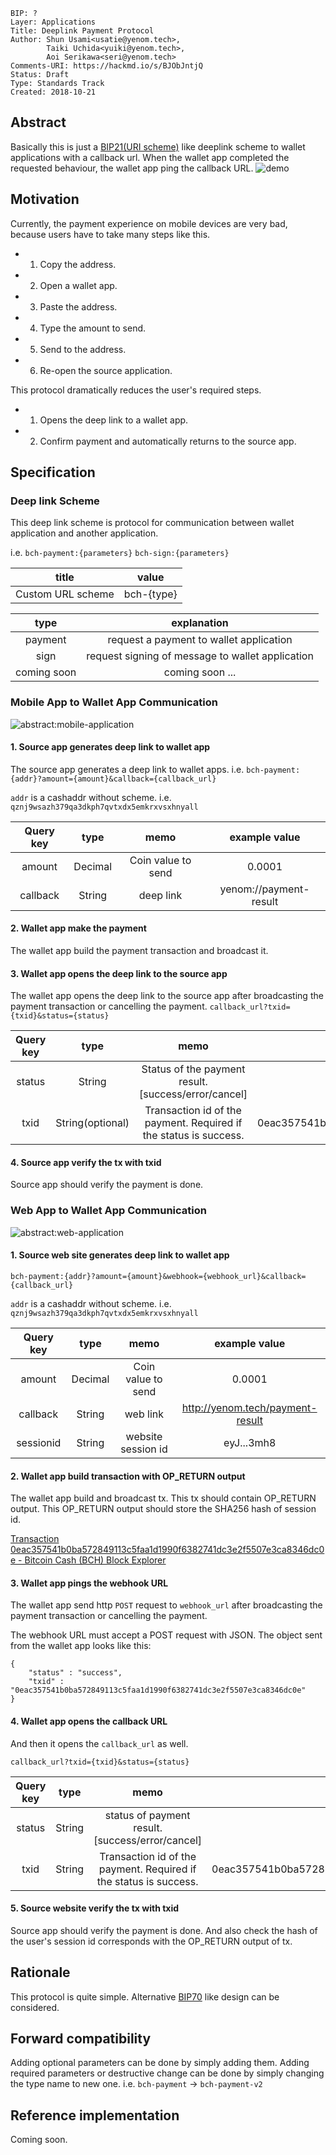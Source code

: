 ```
BIP: ?
Layer: Applications
Title: Deeplink Payment Protocol
Author: Shun Usami<usatie@yenom.tech>,
        Taiki Uchida<yuiki@yenom.tech>,
        Aoi Serikawa<seri@yenom.tech>
Comments-URI: https://hackmd.io/s/BJObJntjQ
Status: Draft
Type: Standards Track
Created: 2018-10-21
```

## Abstract

Basically this is just a [BIP21(URI scheme)](https://github.com/bitcoin/bips/blob/master/bip-0021.mediawiki) like deeplink scheme to wallet applications with a callback url.
When the wallet app completed the requested behaviour, the wallet app ping the callback URL.
![demo](https://i.imgur.com/yXBsfJL.gif)

## Motivation
Currently, the payment experience on mobile devices are very bad, because users have to take many steps like this.
- 1. Copy the address.
- 2. Open a wallet app.
- 3. Paste the address.
- 4. Type the amount to send.
- 5. Send to the address.
- 6. Re-open the source application.

This protocol dramatically reduces the user's required steps.
- 1. Opens the deep link to a wallet app.
- 2. Confirm payment and automatically returns to the source app.

## Specification

### Deep link Scheme
This deep link scheme is protocol for communication between wallet application and another application.

i.e.
`bch-payment:{parameters}`
`bch-sign:{parameters}`


| title | value |
|:---:|:---:|
|Custom URL scheme|bch-{type}|


| type | explanation |
|:---:|:---:|
| payment | request a payment to wallet application |
| sign | request signing of message to wallet application |
| coming soon | coming soon ...|


### Mobile App to Wallet App Communication
![abstract:mobile-application](https://i.imgur.com/SPywIQE.png)

#### 1. Source app generates deep link to wallet app
The source app generates a deep link to wallet apps.
i.e.
`bch-payment:{addr}?amount={amount}&callback={callback_url}`

`addr` is a cashaddr without scheme.
i.e.
`qznj9wsazh379qa3dkph7qvtxdx5emkrxvsxhnyall`

|Query key| type | memo | example value|
|:---:|:---:|:---:|:---:|
|amount| Decimal | Coin value to send | 0.0001 |
|callback| String | deep link | yenom://payment-result |

#### 2. Wallet app make the payment
The wallet app build the payment transaction and broadcast it.


#### 3. Wallet app opens the deep link to the source app
The wallet app opens the deep link to the source app after broadcasting the payment transaction or cancelling the payment.
`callback_url?txid={txid}&status={status}`

|Query key| type | memo | example value |
|:---:|:---:|:---:|:---:|
|status| String | Status of the payment result. [success/error/cancel] | success |
|txid| String(optional) | Transaction id of the payment. Required if the status is success. | 0eac357541b0ba572849113c5faa1d1990f6382741dc3e2f5507e3ca8346dc0e |

#### 4. Source app verify the tx with txid
Source app should verify the payment is done.


### Web App to Wallet App Communication
![abstract:web-application](https://i.imgur.com/tYHey1y.png)

#### 1. Source web site generates deep link to wallet app

`bch-payment:{addr}?amount={amount}&webhook={webhook_url}&callback={callback_url}`

`addr` is a cashaddr without scheme.
i.e.
`qznj9wsazh379qa3dkph7qvtxdx5emkrxvsxhnyall`

|Query key| type | memo | example value |
|:---:|:---:|:---:|:---:|
|amount| Decimal | Coin value to send | 0.0001 |
|callback| String | web link | http://yenom.tech/payment-result |
|sessionid | String | website session id | eyJ...3mh8 |


#### 2. Wallet app build transaction with OP_RETURN output
The wallet app build and broadcast tx.
This tx should contain OP_RETURN output. This OP_RETURN output should store the SHA256 hash of session id.

[Transaction 0eac357541b0ba572849113c5faa1d1990f6382741dc3e2f5507e3ca8346dc0e - Bitcoin Cash (BCH) Block Explorer](https://explorer.bitcoin.com/bch/tx/0eac357541b0ba572849113c5faa1d1990f6382741dc3e2f5507e3ca8346dc0e)

#### 3. Wallet app pings the webhook URL
The wallet app send http `POST` request to `webhook_url` after broadcasting the payment transaction or cancelling the payment.

The webhook URL must accept a POST request with JSON. The object sent from the wallet app looks like this:

```
{
    "status" : "success",
    "txid" : "0eac357541b0ba572849113c5faa1d1990f6382741dc3e2f5507e3ca8346dc0e"
}
```

#### 4. Wallet app opens the callback URL

And then it opens the `callback_url` as well.

`callback_url?txid={txid}&status={status}`

|Query key| type | memo | example value |
|:---:|:---:|:---:|:---:|
|status| String | status of payment result. [success/error/cancel] | success |
|txid| String | Transaction id of the payment. Required if the status is success. | 0eac357541b0ba572849113c5faa1d1990f6382741dc3e2f5507e3ca8346dc0e |

#### 5. Source website verify the tx with txid
Source app should verify the payment is done. And also check the hash of the user's session id corresponds with the OP_RETURN output of tx.


## Rationale
This protocol is quite simple.
Alternative [BIP70](https://github.com/bitcoin/bips/blob/master/bip-0070.mediawiki#Motivation) like design can be considered.

## Forward compatibility
Adding optional parameters can be done by simply adding them.
Adding required parameters or destructive change can be done by simply changing the type name to new one.
i.e.
`bch-payment` -> `bch-payment-v2`

## Reference implementation
Coming soon.
